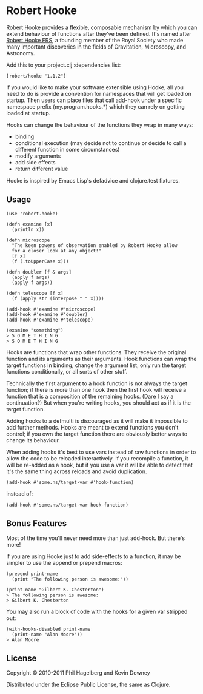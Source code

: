 # Robert Hooke

Robert Hooke provides a flexible, composable mechanism by which you
can extend behaviour of functions after they've been defined. It's named
after [Robert Hooke FRS](http://en.wikipedia.org/wiki/Robert_Hooke), a
founding member of the Royal Society who made many important
discoveries in the fields of Gravitation, Microscopy, and Astronomy.

Add this to your project.clj :dependencies list:

    [robert/hooke "1.1.2"]

If you would like to make your software extensible using Hooke, all
you need to do is provide a convention for namespaces that will get
loaded on startup. Then users can place files that call add-hook under
a specific namespace prefix (my.program.hooks.*) which they can rely
on getting loaded at startup.

Hooks can change the behaviour of the functions they wrap in many
ways:

* binding
* conditional execution (may decide not to continue or decide to call
  a different function in some circumstances)
* modify arguments
* add side effects
* return different value

Hooke is inspired by Emacs Lisp's defadvice and clojure.test fixtures.

## Usage

    (use 'robert.hooke)

    (defn examine [x]
      (println x))

    (defn microscope
      "The keen powers of observation enabled by Robert Hooke allow
      for a closer look at any object!"
      [f x]
      (f (.toUpperCase x)))

    (defn doubler [f & args]
      (apply f args)
      (apply f args))

    (defn telescope [f x]
      (f (apply str (interpose " " x))))

    (add-hook #'examine #'microscope)
    (add-hook #'examine #'doubler)
    (add-hook #'examine #'telescope)

    (examine "something")
    > S O M E T H I N G
    > S O M E T H I N G

Hooks are functions that wrap other functions. They receive the
original function and its arguments as their arguments. Hook
functions can wrap the target functions in binding, change the
argument list, only run the target functions conditionally, or all
sorts of other stuff.

Technically the first argument to a hook function is not always the
target function; if there is more than one hook then the first hook
will receive a function that is a composition of the remaining
hooks. (Dare I say a continuation?) But when you're writing hooks, you
should act as if it is the target function.

Adding hooks to a defmulti is discouraged as it will make it
impossible to add further methods. Hooks are meant to extend functions
you don't control; if you own the target function there are obviously
better ways to change its behaviour.

When adding hooks it's best to use vars instead of raw functions in
order to allow the code to be reloaded interactively. If you recompile
a function, it will be re-added as a hook, but if you use a var it
will be able to detect that it's the same thing across reloads and
avoid duplication.

    (add-hook #'some.ns/target-var #'hook-function)

instead of:

    (add-hook #'some.ns/target-var hook-function)


## Bonus Features

Most of the time you'll never need more than just add-hook. But
there's more!

If you are using Hooke just to add side-effects to a function, it may
be simpler to use the append or prepend macros:

    (prepend print-name
      (print "The following person is awesome:"))

    (print-name "Gilbert K. Chesterton")
    > The following person is awesome:
    > Gilbert K. Chesterton

You may also run a block of code with the hooks for a given var
stripped out:

    (with-hooks-disabled print-name
      (print-name "Alan Moore"))
    > Alan Moore

## License

Copyright © 2010-2011 Phil Hagelberg and Kevin Downey

Distributed under the Eclipse Public License, the same as Clojure.

